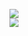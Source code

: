 [![](https://img.shields.io/badge/Made%20With-Github%20Spray-lightgrey.svg?style=for-the-badge&logo=github)](https://github.com/Annihil/github-spray#9208)  
[![](https://i.imgur.com/2DrTn0Z.gif)](https://github.com/Annihil/github-spray)